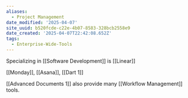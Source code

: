 ```yaml
---
aliases:
  - Project Management
date_modified: '2025-04-07'
site_uuid: b520fcde-c22e-4b07-8583-328bcb2558e9
date_created: '2025-04-07T22:42:08.652Z'
tags:
  - Enterprise-Wide-Tools
---
```




Specializing in [[Software Development]] is [[Linear]]

[[Monday]], [[Asana]], [[Dart 1]]


[[Advanced Documents 1]] also provide many [[Workflow Management]] tools.